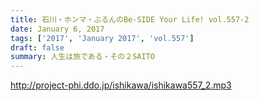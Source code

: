 ```yaml
---
title: 石川・ホンマ・ぶるんのBe-SIDE Your Life! vol.557-2
date: January 6, 2017
tags: ['2017', 'January 2017', 'vol.557']
draft: false
summary: 人生は旅である・その２SAITO
---
```


http://project-phi.ddo.jp/ishikawa/ishikawa557_2.mp3